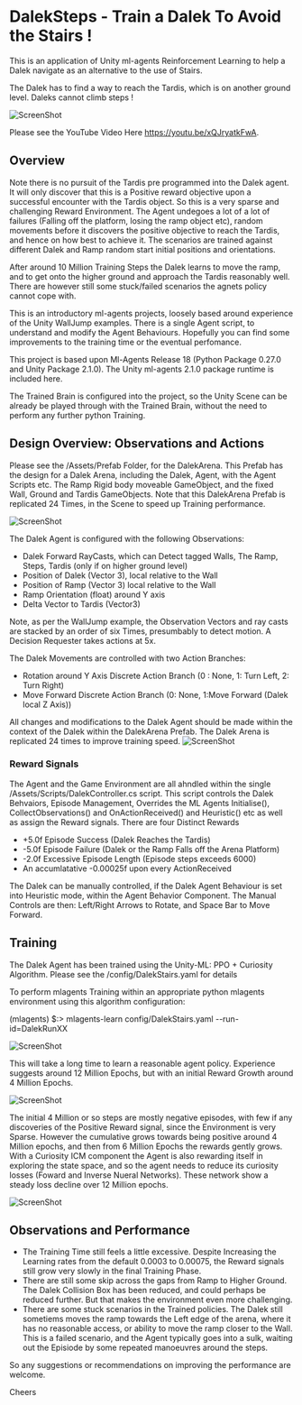 # DalekSteps - Train a Dalek To Avoid the Stairs !

This is an application of Unity ml-agents Reinforcement Learning to help a Dalek navigate as an alternative to the use of Stairs.

The Dalek has to find a way to reach the Tardis, which is on another ground level. Daleks cannot climb steps ! 

![ScreenShot](Main.PNG)

Please see the YouTube Video Here  https://youtu.be/xQJryatkFwA. 

## Overview    ##
Note there is no pursuit of the Tardis pre programmed into the Dalek agent. It will only discover that this is a Positive reward objective upon a successful encounter with the Tardis object. So this is a very sparse and challenging Reward Environment. The Agent undegoes a lot of  a lot of failures (Falling off the platform, losing the ramp object etc), random movements before it discovers the positive objective to reach the Tardis, and hence on how best to achieve it. The scenarios are trained against different Dalek and Ramp random start initial positions and orientations.

After around 10 Million Training Steps the Dalek learns to move the ramp, and to get onto the higher ground and approach the Tardis reasonably well. There are however still some  stuck/failed scenarios the agnets policy cannot cope with. 

This is an introductory ml-agents projects, loosely based around experience of the Unity WallJump examples. There is a single Agent script, to understand and modify the Agent Behaviours. Hopefully you can find some improvements to the training time or the eventual perfomance. 

This project is based upon Ml-Agents Release 18  (Python Package 0.27.0 and Unity Package 2.1.0). The Unity ml-agents 2.1.0 package runtime is included here. 

The Trained Brain is configured into the project, so the Unity Scene can be already be played through with the Trained Brain, without the need to perform any further python Training. 

## Design Overview: Observations and Actions  ##

Please see the /Assets/Prefab Folder, for the DalekArena. This Prefab has the design for a Dalek Arena, including the Dalek, Agent, with the Agent Scripts etc. The Ramp Rigid body moveable GameObject, and the fixed Wall, Ground and Tardis GameObjects. Note that this DalekArena Prefab is replicated 24 Times, in the Scene to speed up Training performance.  

![ScreenShot](Design.PNG)

The Dalek Agent is configured with the following Observations:
  - Dalek Forward RayCasts, which can Detect tagged Walls, The Ramp, Steps, Tardis (only if on higher ground level)
  - Position of Dalek (Vector 3), local relative to the Wall  
  - Position of Ramp (Vector 3)  local relative to the Wall
  - Ramp Orientation (float) around Y axis 
  - Delta Vector to Tardis  (Vector3) 

Note, as per the WallJump example, the Observation Vectors and ray casts are stacked by an order of six Times, presumbably to detect motion. A Decision Requester takes actions at 5x. 

The Dalek Movements are controlled with two Action Branches:
  - Rotation around Y Axis Discrete Action Branch  (0 : None, 1: Turn Left, 2: Turn Right) 
  - Move Forward Discrete Action Branch   (0: None, 1:Move Forward (Dalek local Z Axis))

All changes and modifications to the Dalek Agent should be made within the context of the Dalek within the DalekArena Prefab. The Dalek Arena is replicated 24 times to improve training speed. 
![ScreenShot](MultipleEnvs.PNG)
 
### Reward Signals ###
The Agent and the Game Environment are all ahndled within the single /Assets/Scripts/DalekController.cs script.  This script controls the Dalek Behvaiors, Episode Management, Overrides the ML Agents Initialise(), CollectObservations() and OnActionReceived() and Heuristic() etc as well as assign the Reward signals.
There are four Distinct Rewards
   - +5.0f Episode Success (Dalek Reaches the Tardis)
   - -5.0f Episode Failure (Dalek or the Ramp Falls off the Arena Platform)
   - -2.0f Excessive Episode Length (Episode steps exceeds 6000)
   - An accumlatative -0.00025f  upon every ActionReceived 
 
The Dalek can be manually controlled, if the Dalek Agent Behaviour is set into Heuristic mode, within the Agent Behavior Component. The Manual Controls are then: Left/Right Arrows to Rotate, and Space Bar to Move Forward.  
## Training ##
The Dalek Agent has been trained using the Unity-ML:  PPO + Curiosity Algorithm. Please see the /config/DalekStairs.yaml for details  

To perform mlagents Training within an appropriate python mlagents environment using this algorithm configuration:  

(mlagents) $:> mlagents-learn config/DalekStairs.yaml  --run-id=DalekRunXX

![ScreenShot](Terminal2.PNG)

This will take a long time to learn a reasonable agent policy. Experience suggests around 12 Million Epochs, but with an initial Reward Growth around 4 Million Epochs. 

![ScreenShot](Terminal1.PNG)

The initial 4 Million or so steps are mostly negative episodes, with few if any discoveries of the Positive Reward signal, since the Environment is very Sparse. However the cumulative grows towards being positive around 4 Million epochs, and then from 6 Million Epochs the rewards gently grows. With a Curiosity ICM component the Agent is also rewarding itself in exploring the state space, and so the agent needs to reduce its curiosity losses (Foward and Inverse Nueral Networks). These network show a steady loss decline over 12 Million epochs.

![ScreenShot](Learning.PNG)

## Observations and Performance ##
- The Training Time still feels a little excessive. Despite Increasing the Learning rates from the default 0.0003 to 0.00075, the Reward signals still grow very slowly in the final Training Phase.
- There are still some skip across the gaps from Ramp to Higher Ground. The Dalek Collision Box has been reduced, and could perhaps be reduced further. But that makes the environment even more challenging.
- There are some stuck scenarios in the Trained policies.  The Dalek still sometiems moves the ramp towards the Left edge of the arena, where it has no reasonable access, or ability to move the ramp closer to the Wall. This is a failed scenario, and the Agent typically goes into a sulk, waiting out the Episiode by some repeated manoeuvres around the steps. 

So any suggestions or recommendations on improving the performance are welcome. 

Cheers

